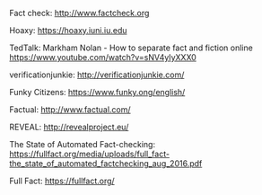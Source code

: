 Fact check: http://www.factcheck.org

Hoaxy: https://hoaxy.iuni.iu.edu

TedTalk: Markham Nolan - How to separate fact and fiction online https://www.youtube.com/watch?v=sNV4yIyXXX0

verificationjunkie: http://verificationjunkie.com/

Funky Citizens: https://www.funky.ong/english/

Factual: http://www.factual.com/

REVEAL: http://revealproject.eu/

The State of Automated Fact-checking: https://fullfact.org/media/uploads/full_fact-the_state_of_automated_factchecking_aug_2016.pdf

Full Fact: https://fullfact.org/
